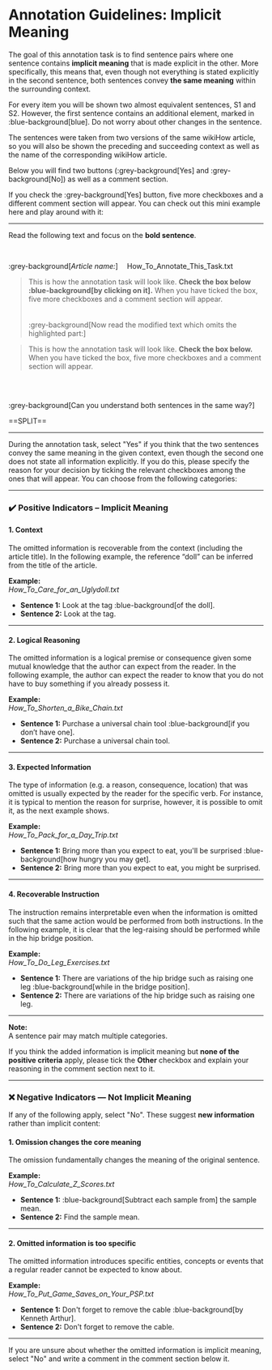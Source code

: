 # Annotation Guidelines: Implicit Meaning

The goal of this annotation task is to find sentence pairs where one sentence contains **implicit meaning** that is made explicit in the other. More specifically, this means that, even though not everything is stated explicitly in the second sentence, both sentences convey **the same meaning** within the surrounding context.

For every item you will be shown two almost equivalent sentences, S1 and S2. However, the first sentence contains an additional element, marked in :blue-background[blue]. Do not worry about other changes in the sentence.

The sentences were taken from two versions of the same wikiHow article, so you will also be shown the preceding and succeeding context as well as the name of the corresponding wikiHow article.

Below you will find two buttons (:grey-background[Yes] and :grey-background[No]) as well as a comment section.

If you check the :grey-background[Yes] button, five more checkboxes and a different comment section will appear. You can check out this mini example here and play around with it:

---

Read the following text and focus on the **bold sentence**.
<pre>

</pre>
:grey-background[*Article name:*] &emsp;How_To_Annotate_This_Task.txt

> This is how the annotation task will look like. **Check the box below :blue-background[by clicking on it].** When you have ticked the box, five more checkboxes and a comment section will appear.
\
\
\
:grey-background[Now read the modified text which omits the highlighted part:]

> This is how the annotation task will look like. **Check the box below.** When you have ticked the box, five more checkboxes and a comment section will appear.  
<pre>


</pre>
:grey-background[Can you understand both sentences in the same way?]

==SPLIT==

---

During the annotation task, select "Yes" if you think that the two sentences convey the same meaning in the given context, even though the second one does not state all information explicitly. If you do this, please specify the reason for your decision by ticking the relevant checkboxes among the ones that will appear. You can choose from the following categories:

---

### ✔️ Positive Indicators – Implicit Meaning

#### **1. Context**
The omitted information is recoverable from the context (including the article title). In the following example, the reference “doll” can be inferred from the title of the article.

**Example:**  
*How_To_Care_for_an_Uglydoll.txt*  
- **Sentence 1:** Look at the tag :blue-background[of the doll].
- **Sentence 2:** Look at the tag.  

---

#### **2. Logical Reasoning**
The omitted information is a logical premise or consequence given some mutual knowledge that the author can expect from the reader. In the following example, the author can expect the reader to know that you do not have to buy something if you already possess it.

**Example:**  
*How_To_Shorten_a_Bike_Chain.txt*  
- **Sentence 1:** Purchase a universal chain tool :blue-background[if you don’t have one].
- **Sentence 2:** Purchase a universal chain tool.  

---

#### **3. Expected Information**

The type of information (e.g. a reason, consequence, location) that was omitted is usually expected by the reader for the specific verb. For instance, it is typical to mention the reason for surprise, however, it is possible to omit it, as the next example shows.

**Example:**  
*How_To_Pack_for_a_Day_Trip.txt*  
- **Sentence 1:** Bring more than you expect to eat, you'll be surprised :blue-background[how hungry you may get].
- **Sentence 2:** Bring more than you expect to eat, you might be surprised.  

---

#### **4. Recoverable Instruction**
The instruction remains interpretable even when the information is omitted such that the same action would be performed from both instructions. In the following example, it is clear that the leg-raising should be performed while in the hip bridge position.

**Example:**  
*How_To_Do_Leg_Exercises.txt*  
- **Sentence 1:** There are variations of the hip bridge such as raising one leg :blue-background[while in the bridge position].
- **Sentence 2:** There are variations of the hip bridge such as raising one leg.  

---

**Note:**  
A sentence pair may match multiple categories.  

[comment]: # (For example, the third sentence could also fall under **Context**, since what one might be surprised about is evident from the immediate context.)

If you think the added information is implicit meaning but **none of the positive criteria** apply, please tick the **Other** checkbox and explain your reasoning in the comment section next to it.

---

### ❌ Negative Indicators — Not Implicit Meaning

If any of the following apply, select "No". These suggest **new information** rather than implicit content:

#### **1. Omission changes the core meaning**
The omission fundamentally changes the meaning of the original sentence.

**Example:**  
*How_To_Calculate_Z_Scores.txt*  
- **Sentence 1:** :blue-background[Subtract each sample from] the sample mean.
- **Sentence 2:** Find the sample mean.  

---

#### **2. Omitted information is too specific**
The omitted information introduces specific entities, concepts or events that a regular reader cannot be expected to know about.

**Example:**  
*How_To_Put_Game_Saves_on_Your_PSP.txt*  
- **Sentence 1:** Don't forget to remove the cable :blue-background[by Kenneth Arthur].
- **Sentence 2:** Don't forget to remove the cable.  

---

If you are unsure about whether the omitted information is implicit meaning, select "No" and write a comment in the comment section below it.
